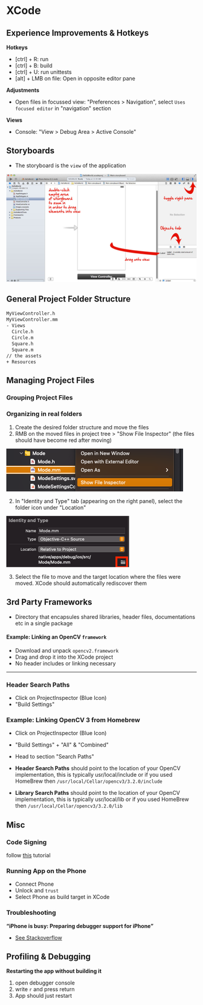 # XCode


## Experience Improvements & Hotkeys

**Hotkeys**
- [ctrl] + R: run
- [ctrl] + B: build
- [ctrl] + U: run unittests
- [alt] + LMB on file: Open in opposite editor pane

**Adjustments**
- Open files in focussed view: "Preferences > Navigation", select `Uses focused editor` in "navigation" section

**Views**
- Console: "View > Debug Area > Active Console"


## Storyboards
- The storyboard is the `view` of the application

![Storyboard](img/xcode_storyboard.jpg)









## General Project Folder Structure



```
MyViewController.h
MyViewController.mm
- Views
  Circle.h
  Circle.m
  Square.h
  Square.m
// the assets
+ Resources
```



## Managing Project Files



### Grouping Project Files





### Organizing in real folders

1. Create the desired folder structure and move the files
2. RMB on the moved files in project tree > "Show File Inspector" (the files should have become red after moving)

![identity-and-file-manager](img/identity-and-file-manager.png)

2. In "Identity and Type" tab (appearing on the right panel), select the folder icon under "Location"

![file-location](img/file-location.png)

3. Select the file to move and the target location where the files were moved. XCode should automatically rediscover them





## 3rd Party Frameworks

- Directory that encapsules shared libraries, header files, documentations etc in a single package

#### Example: Linking an OpenCV `framework`
- Download and unpack `opencv2.framework`
- Drag and drop it into the XCode project
- No header includes or linking necessary

-------------

### Header Search Paths

- Click on ProjectInspector (Blue Icon)
- "Build Settings"

### Example: Linking OpenCV 3 from Homebrew

- Click on ProjectInspector (Blue Icon)
- "Build Settings" + "All" & "Combined"
- Head to section "Search Paths"

- **Header Search Paths** should point to the location of your OpenCV implementation, this is typically usr/local/include or if you used HomeBrew then `/usr/local/Cellar/opencv3/3.2.0/include`
- **Library Search Paths** should point to the location of your OpenCV implementation, this is typically usr/local/lib or if you used HomeBrew then `/usr/local/Cellar/opencv3/3.2.0/lib`







## Misc



### Code Signing

follow [this](https://ioscodesigning.com/generating-code-signing-files/) tutorial

### Running App on the Phone

- Connect Phone
- Unlock and `trust`
- Select Phone as build target in XCode

### Troubleshooting

**“iPhone is busy: Preparing debugger support for iPhone”**

- [See Stackoverflow](https://stackoverflow.com/questions/46316373/xcode-9-iphone-is-busy-preparing-debugger-support-for-iphone)





## Profiling & Debugging

**Restarting the app without building it**

1. open debugger console
2. write `r` and press return
3. App should just restart

